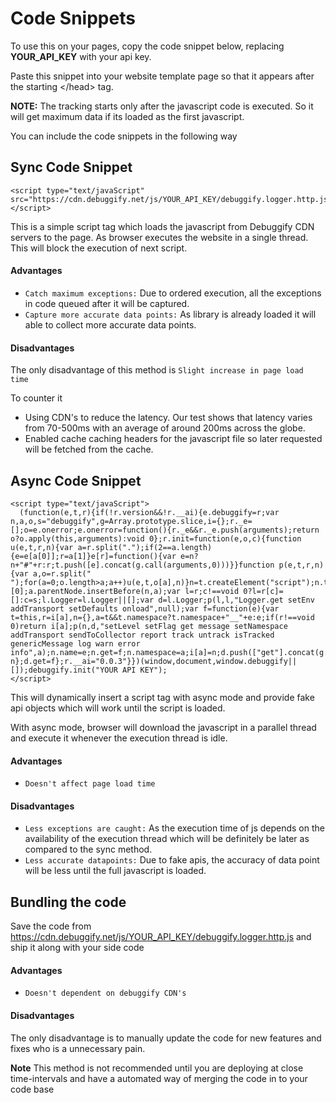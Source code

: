 # Code Snippets

To use this on your pages, copy the code snippet below, replacing **YOUR_API_KEY** with your api key.

Paste this snippet into your website template page so that it appears after the starting &lt;/head&gt; tag.

**NOTE:** The tracking starts only after the javascript code is executed. So it will get maximum data if its loaded as the first javascript.


You can include the code snippets in the following way

## Sync Code Snippet


    <script type="text/javaScript" src="https://cdn.debuggify.net/js/YOUR_API_KEY/debuggify.logger.http.js"></script>


This is a simple script tag which loads the javascript from Debuggify CDN servers to the page. As browser executes the website in a single thread. This will block the execution of next script.

#### Advantages

  - `Catch maximum exceptions:` Due to ordered execution, all the exceptions in code queued after it will be captured.
  - `Capture more accurate data points:` As library is already loaded it will able to collect more accurate data points.

#### Disadvantages

The only disadvantage of this method is `Slight increase in page load time`

To counter it

  - Using CDN's to reduce the latency. Our test shows that latency varies from 70-500ms with an average of around 200ms across the globe.
  - Enabled cache caching headers for the javascript file so later requested will be fetched from the cache.

## Async Code Snippet
    <script type="text/javaScript">
      (function(e,t,r){if(!r.version&&!r.__ai){e.debuggify=r;var n,a,o,s="debuggify",g=Array.prototype.slice,i={};r._e=[];o=e.onerror;e.onerror=function(){r._e&&r._e.push(arguments);return o?o.apply(this,arguments):void 0};r.init=function(e,o,c){function u(e,t,r,n){var a=r.split(".");if(2==a.length){e=e[a[0]];r=a[1]}e[r]=function(){var e=n?n+"#"+r:r;t.push([e].concat(g.call(arguments,0)))}}function p(e,t,r,n){var a,o=r.split(" ");for(a=0;o.length>a;a++)u(e,t,o[a],n)}n=t.createElement("script");n.type="text/javascript";n.async=!0;n.src="https://cdn.debuggify.net/js/"+e+"/debuggify.logger.http.js";a=t.getElementsByTagName("script")[0];a.parentNode.insertBefore(n,a);var l=r;c!==void 0?l=r[c]=[]:c=s;l.Logger=l.Logger||[];var d=l.Logger;p(l,l,"Logger.get setEnv addTransport setDefaults onload",null);var f=function(e){var t=this,r=i[a],n={},a=t&&t.namespace?t.namespace+"__"+e:e;if(r!==void 0)return i[a];p(n,d,"setLevel setFlag get message setNamespace addTransport sendToCollector report track untrack isTracked genericMessage log warn error info",a);n.name=e;n.get=f;n.namespace=a;i[a]=n;d.push(["get"].concat(g.call(arguments,0)));return n};d.get=f};r.__ai="0.0.3"}})(window,document,window.debuggify||[]);debuggify.init("YOUR API KEY");
    </script>


This will dynamically insert a script tag with async mode and provide fake api objects which will work until the script is loaded.

With async mode, browser will download the javascript in a parallel thread and execute it whenever the execution thread is idle.

#### Advantages
  - `Doesn't affect page load time`

#### Disadvantages
  - `Less exceptions are caught:` As the execution time of js depends on the availability of the execution thread which will be definitely be later as compared to the sync method.
  - `Less accurate datapoints:` Due to fake apis, the accuracy of data point will be less until the full javascript is loaded.

## Bundling the code

Save the code from https://cdn.debuggify.net/js/YOUR_API_KEY/debuggify.logger.http.js and ship it along with your side code

#### Advantages
  - `Doesn't dependent on debuggify CDN's`

#### Disadvantages

The only disadvantage is to manually update the code for new features and fixes who is a unnecessary pain.

**Note** This method is not recommended until you are deploying at close time-intervals and have a automated way of merging the code in to your code base
